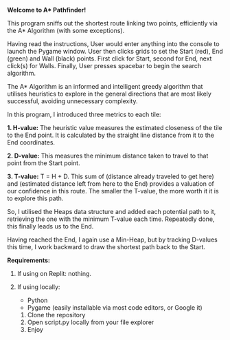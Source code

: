 **Welcome to A\* Pathfinder!**
    
This program sniffs out the shortest route linking two points, efficiently via the A* Algorithm (with some exceptions).

Having read the instructions, User would enter anything into the console to launch the Pygame window.
User then clicks grids to set the Start (red), End (green) and Wall (black) points. First click for Start, second for End, next click(s) for Walls.
Finally, User presses spacebar to begin the search algorithm.


The A* Algorithm is an informed and intelligent greedy algorithm that utilises heuristics to explore in the general directions that are most likely successful, avoiding unnecessary complexity.

In this program, I introduced three metrics to each tile:

**1. H-value:** The heuristic value measures the estimated closeness of the tile to the End point. It is calculated by the straight line distance from it to the End coordinates.

**2. D-value:** This measures the minimum distance taken to travel to that point from the Start point.

**3. T-value:** T = H + D. This sum of (distance already traveled to get here) and (estimated distance left from here to the End) provides a valuation of our confidence in this route. The smaller the T-value, the more worth it it is to explore this path.

So, I utilised the Heaps data structure and added each potential path to it, retrieving the one with the minimum T-value each time. Repeatedly done, this finally leads us to the End.

Having reached the End, I again use a Min-Heap, but by tracking D-values this time, I work backward to draw the shortest path back to the Start.


**Requirements:**
1. If using on Replit: nothing.

2. If using locally:
      - Python
      - Pygame (easily installable via most code editors, or Google it)
   
   1) Clone the repository
   2) Open script.py locally from your file explorer
   3) Enjoy
